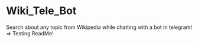 # Wiki_Tele_Bot
Search about any topic from Wikipedia while chatting with a bot in telegram!
=> Testing ReadMe!
